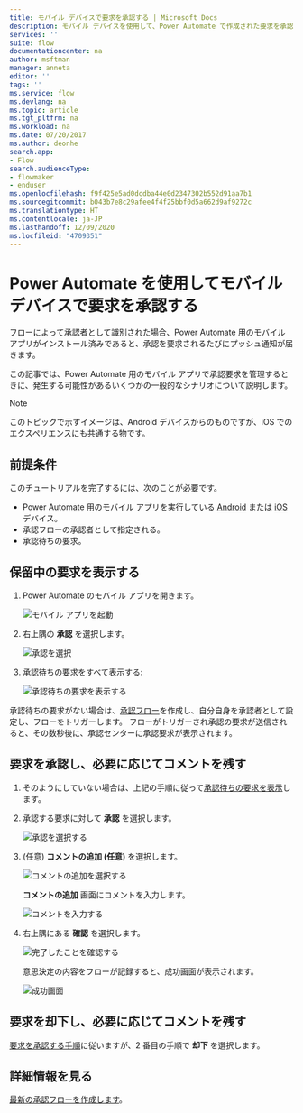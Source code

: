 ```yaml
---
title: モバイル デバイスで要求を承認する | Microsoft Docs
description: モバイル デバイスを使用して、Power Automate で作成された要求を承認します。
services: ''
suite: flow
documentationcenter: na
author: msftman
manager: anneta
editor: ''
tags: ''
ms.service: flow
ms.devlang: na
ms.topic: article
ms.tgt_pltfrm: na
ms.workload: na
ms.date: 07/20/2017
ms.author: deonhe
search.app:
- Flow
search.audienceType:
- flowmaker
- enduser
ms.openlocfilehash: f9f425e5ad0dcdba44e0d2347302b552d91aa7b1
ms.sourcegitcommit: b043b7e8c29afee4f4f25bbf0d5a662d9af9272c
ms.translationtype: HT
ms.contentlocale: ja-JP
ms.lasthandoff: 12/09/2020
ms.locfileid: "4709351"
---
```

# <a name="approve-requests-on-your-mobile-device-by-using-power-automate"></a>Power Automate を使用してモバイル デバイスで要求を承認する

フローによって承認者として識別された場合、Power Automate 用のモバイル アプリがインストール済みであると、承認を要求されるたびにプッシュ通知が届きます。

この記事では、Power Automate 用のモバイル アプリで承認要求を管理するときに、発生する可能性があるいくつかの一般的なシナリオについて説明します。

> [!NOTE]
> このトピックで示すイメージは、Android デバイスからのものですが、iOS でのエクスペリエンスにも共通する物です。
> 
> 

## <a name="prerequisites"></a>前提条件
このチュートリアルを完了するには、次のことが必要です。

* Power Automate 用のモバイル アプリを実行している [Android](https://aka.ms/flowmobiledocsandroid) または [iOS](https://aka.ms/flowmobiledocsios) デバイス。
* 承認フローの承認者として指定される。
* 承認待ちの要求。

## <a name="view-pending-requests"></a>保留中の要求を表示する
1. Power Automate のモバイル アプリを開きます。
   
    ![モバイル アプリを起動](./media/mobile-approvals/open-app.png)
2. 右上隅の **承認** を選択します。
   
    ![承認を選択](./media/mobile-approvals/select-approvals.png)
3. 承認待ちの要求をすべて表示する:
   
    ![承認待ちの要求を表示する](./media/mobile-approvals/show-pending-approval-requests.png)

承認待ちの要求がない場合は、[承認フロー](modern-approvals.md)を作成し、自分自身を承認者として設定し、フローをトリガーします。 フローがトリガーされ承認の要求が送信されると、その数秒後に、承認センターに承認要求が表示されます。

## <a name="approve-requests-and-leave-an-optional-comment"></a>要求を承認し、必要に応じてコメントを残す
1. そのようにしていない場合は、上記の手順に従って[承認待ちの要求を表示](mobile-approvals.md#view-pending-requests)します。
2. 承認する要求に対して **承認** を選択します。
   
    ![承認を選択する](./media/mobile-approvals/select-approve.png)
3. (任意) **コメントの追加 (任意)** を選択します。
   
    ![コメントの追加を選択する](./media/mobile-approvals/select-add-comment.png)
   
    **コメントの追加** 画面にコメントを入力します。
   
    ![コメントを入力する](./media/mobile-approvals/enter-comment-for-approval.png)
4. 右上隅にある **確認** を選択します。
   
    ![完了したことを確認する](./media/mobile-approvals/tap-confirm-button.png)
   
    意思決定の内容をフローが記録すると、成功画面が表示されます。
   
    ![成功画面](./media/mobile-approvals/approved.png)

## <a name="reject-requests-and-leave-an-optional-comment"></a>要求を却下し、必要に応じてコメントを残す
[要求を承認する手順](mobile-approvals.md#approve-requests-and-leave-an-optional-comment)に従いますが、2 番目の手順で **却下** を選択します。

## <a name="learn-more"></a>詳細情報を見る
[最新の承認フローを作成します](modern-approvals.md)。

